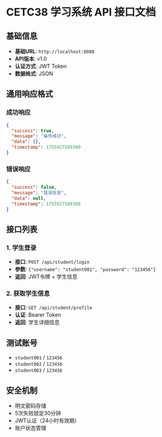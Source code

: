 # CETC38 学习系统 API 接口文档

## 基础信息
- **基础URL**: `http://localhost:8080`
- **API版本**: v1.0
- **认证方式**: JWT Token
- **数据格式**: JSON

## 通用响应格式

### 成功响应
```json
{
  "success": true,
  "message": "操作成功",
  "data": {},
  "timestamp": 1755927589360
}
```

### 错误响应
```json
{
  "success": false,
  "message": "错误信息",
  "data": null,
  "timestamp": 1755927589360
}
```

## 接口列表

### 1. 学生登录
- **接口**: `POST /api/student/login`
- **参数**: `{"username": "student001", "password": "123456"}`
- **返回**: JWT令牌 + 学生信息

### 2. 获取学生信息
- **接口**: `GET /api/student/profile`
- **认证**: Bearer Token
- **返回**: 学生详细信息

## 测试账号
- `student001` / `123456`
- `student002` / `123456`
- `student003` / `123456`

## 安全机制
- 明文密码存储
- 5次失败锁定30分钟
- JWT认证（24小时有效期）
- 账户状态管理

